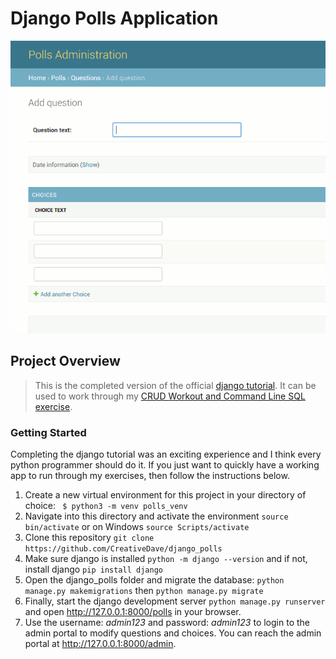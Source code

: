 # Django Polls Application
!['image'](https://github.com/CreativeDave/django_polls/blob/master/media/polls_gif.gif)
## Project Overview
> This is the completed version of the official [django tutorial](https://docs.djangoproject.com/en/2.1/intro/tutorial01/). It can be used to work through my [CRUD Workout and Command Line SQL exercise](https://github.com/CreativeDave/django_polls/blob/master/materials/CRUD_Workout.md).
### Getting Started
Completing the django tutorial was an exciting experience and I think every python programmer should do it. If you just want to quickly have a working app to run through my exercises, then follow the instructions below.

  1. Create a new virtual environment for this project in your directory of choice:  ``` $ python3 -m venv polls_venv```
  2. Navigate into this directory and activate the environment ```source bin/activate``` or on Windows ```source Scripts/activate```
  3. Clone this repository ```git clone https://github.com/CreativeDave/django_polls```
  4. Make sure django is installed ```python -m django --version``` and if not, install django ```pip install django```
  5. Open the django_polls folder and migrate the database: ```python manage.py makemigrations``` then ```python manage.py migrate```
  6. Finally, start the django development server ```python manage.py runserver``` and open http://127.0.0.1:8000/polls in your browser.
  7. Use the username: *admin123* and password: *admin123* to login to the admin portal to modify questions and choices. You can reach the admin portal at http://127.0.0.1:8000/admin.

